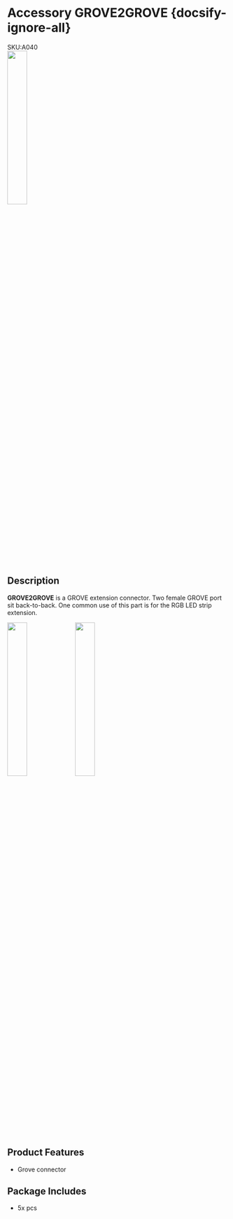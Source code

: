 # Accessory GROVE2GROVE {docsify-ignore-all}

<div class="badge badge-pill badge-primary product_sku_tag">SKU:A040</div>

<img src="assets/img/product_pics/accessory/grove2grove/acs_grove2grove_01.jpg" width="30%" height="30%">

## Description

**GROVE2GROVE** is a GROVE extension connector. Two female GROVE port sit back-to-back.  One common use of this part is for the RGB LED strip extension.

<img src="assets/img/product_pics/accessory/grove2grove/acs_grove2grove_02.jpg" width="30%" height="30%"> <img src="assets/img/product_pics/accessory/grove2grove/acs_grove2grove_03.jpg" width="30%" height="30%">

## Product Features 
- Grove connector
  
## Package Includes 
- 5x pcs

<script>

   var purchase_link = 'https://m5stack.com/collections/m5-accessory/products/connector-grove-to-grove-pin-servo';

   anchor_search(purchase_link);
   scrollFunc();

</script>